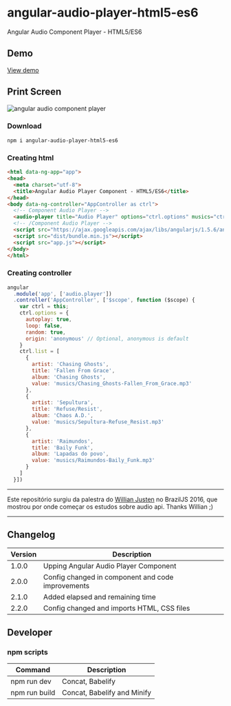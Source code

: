 # angular-audio-player-html5-es6
Angular Audio Component Player - HTML5/ES6

## Demo

[View demo](http://guiseek.js.org/angular-audio-player-html5-es6/)

## Print Screen

![angular audio component player](https://raw.githubusercontent.com/guiseek/angular-audio-player-html5-es6/gh-pages/printscreen.png)

### Download
```
npm i angular-audio-player-html5-es6
```

### Creating html
```html
<html data-ng-app="app">
<head>
  <meta charset="utf-8">
  <title>Angular Audio Player Component - HTML5/ES6</title>
</head>
<body data-ng-controller="AppController as ctrl">
  <!-- Component Audio Player -->
  <audio-player title="Audio Player" options="ctrl.options" musics="ctrl.list"></audio-player>
  <!-- /Component Audio Player -->
  <script src="https://ajax.googleapis.com/ajax/libs/angularjs/1.5.6/angular.min.js"></script>
  <script src="dist/bundle.min.js"></script>
  <script src="app.js"></script>
</body>
</html>
```

### Creating controller
```javascript
angular
  .module('app', ['audio.player'])
  .controller('AppController', ['$scope', function ($scope) {
    var ctrl = this;
    ctrl.options = {
      autoplay: true,
      loop: false,
      random: true,
      origin: 'anonymous' // Optional, anonymous is default
    }
    ctrl.list = [
      {
        artist: 'Chasing Ghosts',
        title: 'Fallen From Grace',
        album: 'Chasing Ghosts',
        value: 'musics/Chasing_Ghosts-Fallen_From_Grace.mp3'
      },
      {
        artist: 'Sepultura',
        title: 'Refuse/Resist',
        album: 'Chaos A.D.',
        value: 'musics/Sepultura-Refuse_Resist.mp3'
      },
      {
        artist: 'Raimundos',
        title: 'Baily Funk',
        album: 'Lapadas do povo',
        value: 'musics/Raimundos-Baily_Funk.mp3'
      }
    ]
  }])

```
---

Este repositório surgiu da palestra do [Willian Justen](https://github.com/willianjusten) no BrazilJS 2016, que mostrou por onde começar os estudos sobre audio api. Thanks Willian ;)

---

## Changelog

Version | Description
--- | ---
1.0.0 | Upping Angular Audio Player Component
2.0.0 | Config changed in component and code improvements
2.1.0 | Added elapsed and remaining time
2.2.0 | Config changed and imports HTML, CSS files

## Developer

### npm scripts

Command | Description
--- | ---
npm run dev | Concat, Babelify 
npm run build | Concat, Babelify and Minify 